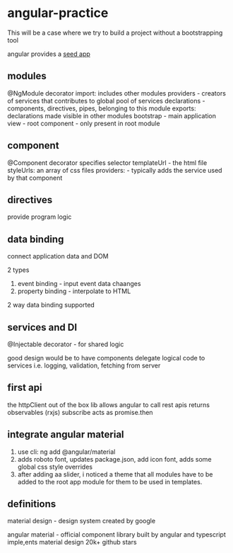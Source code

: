 # angular-practice

This will be a case where we try to build a project without a bootstrapping tool

angular provides a [seed app](https://github.com/angular/angular-seed)

## modules 

@NgModule decorator
import: includes other modules
providers - creators of services that contributes to global pool of services
declarations - components, directives, pipes, belonging to this module
exports: declarations made visible in other modules
bootstrap -  main application view - root component - only present in root module

## component

@Component decorator
specifies selector
templateUrl - the html file
styleUrls: an array of css files
providers: - typically adds the service used by that component

## directives

provide program logic

## data binding 

connect application data and DOM

2 types
1.  event binding - input event data chaanges
2.  property binding - interpolate to HTML

2 way data binding supported 

## services and DI

@Injectable decorator - for shared logic 

good design would be to have components delegate logical code to services 
i.e. logging, validation, fetching from server


## first api

the httpClient out of the box lib allows angular to call rest apis
returns observables
(rxjs)
subscribe acts as promise.then

## integrate angular material

1.  use cli: ng add @angular/material
2.  adds roboto font, updates package.json, add icon font, adds some global css style overrides
3.  after adding aa slider, i noticed a theme that all modules have to be added to the root app module for them to be used in templates.

## definitions

material design - design system created by google 

angular material - official component library built by angular and typescript imple,ents material design
20k+ github stars
